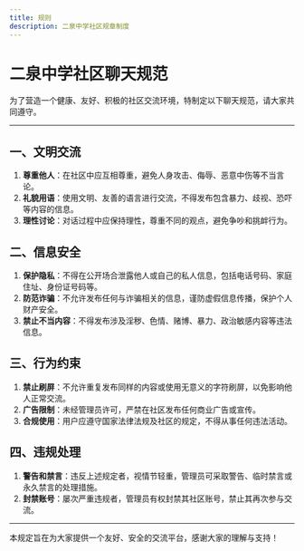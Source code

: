 ```yaml
---
title: 规则
description: 二泉中学社区规章制度
---
```

# 二泉中学社区聊天规范

为了营造一个健康、友好、积极的社区交流环境，特制定以下聊天规范，请大家共同遵守。

---

## 一、文明交流
1. **尊重他人**：在社区中应互相尊重，避免人身攻击、侮辱、恶意中伤等不当言论。
2. **礼貌用语**：使用文明、友善的语言进行交流，不得发布包含暴力、歧视、恐吓等内容的信息。
3. **理性讨论**：对话过程中应保持理性，尊重不同的观点，避免争吵和挑衅行为。

## 二、信息安全
1. **保护隐私**：不得在公开场合泄露他人或自己的私人信息，包括电话号码、家庭住址、身份证号码等。
2. **防范诈骗**：不允许发布任何与诈骗相关的信息，谨防虚假信息传播，保护个人财产安全。
3. **禁止不当内容**：不得发布涉及淫秽、色情、赌博、暴力、政治敏感内容等违法信息。

## 三、行为约束
1. **禁止刷屏**：不允许重复发布同样的内容或使用无意义的字符刷屏，以免影响他人正常交流。
2. **广告限制**：未经管理员许可，严禁在社区发布任何商业广告或宣传。
3. **合规使用**：用户应遵守国家法律法规及社区的规定，不得从事任何违法活动。

## 四、违规处理
1. **警告和禁言**：违反上述规定者，视情节轻重，管理员可采取警告、临时禁言或永久禁言的处理措施。
2. **封禁账号**：屡次严重违规者，管理员有权封禁其社区账号，禁止其再次参与交流。

---

本规定旨在为大家提供一个友好、安全的交流平台，感谢大家的理解与支持！